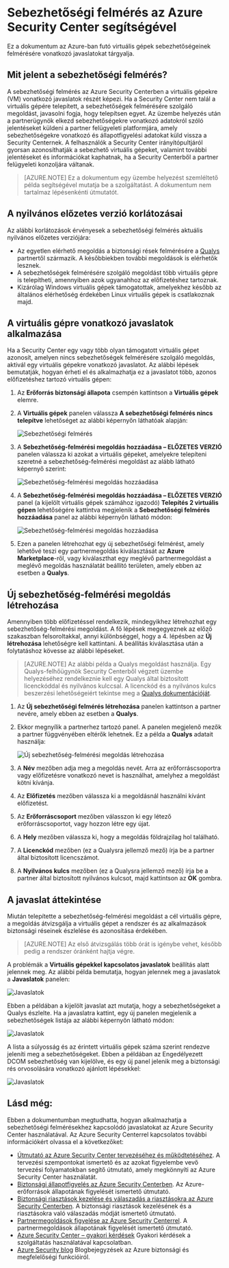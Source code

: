 <properties
   pageTitle="Sebezhetőségi felmérés az Azure Security Center segítségével | Microsoft Azure"
   description="Ez a dokumentum az Azure Security Center azon javaslatait tárgyalja, amelyek segítségével megvédheti virtuális gépeit egy, a sebezhetőségek felmérésére szolgáló megoldás telepítésével."
   services="security-center"
   documentationCenter="na"
   authors="YuriDio"
   manager="swadhwa"
   editor=""/>

<tags
   ms.service="security-center"
   ms.devlang="na"
   ms.topic="hero-article"
   ms.tgt_pltfrm="na"
   ms.workload="na"
   ms.date="09/27/2016"
   ms.author="yurid"/>


# Sebezhetőségi felmérés az Azure Security Center segítségével
Ez a dokumentum az Azure-ban futó virtuális gépek sebezhetőségeinek felmérésére vonatkozó javaslatokat tárgyalja.

## Mit jelent a sebezhetőségi felmérés?

A sebezhetőségi felmérés az Azure Security Centerben a virtuális gépekre (VM) vonatkozó javaslatok részét képezi. Ha a Security Center nem talál a virtuális gépére telepített, a sebezhetőségek felmérésére szolgáló megoldást, javasolni fogja, hogy telepítsen egyet. Az üzembe helyezés után a partnerügynök elkezd sebezhetőségekre vonatkozó adatokról szóló jelentéseket küldeni a partner felügyeleti platformjára, amely sebezhetőségekre vonatkozó és állapotfigyelési adatokat küld vissza a Security Centernek. A felhasználók a Security Center irányítópultjáról gyorsan azonosíthatják a sebezhető virtuális gépeket, valamint további jelentéseket és információkat kaphatnak, ha a Security Centerből a partner felügyeleti konzoljára váltanak.

> [AZURE.NOTE] Ez a dokumentum egy üzembe helyezést szemléltető példa segítségével mutatja be a szolgáltatást. A dokumentum nem tartalmaz lépésenkénti útmutatót.

## A nyilvános előzetes verzió korlátozásai

Az alábbi korlátozások érvényesek a sebezhetőségi felmérés aktuális nyilvános előzetes verziójára:

- Az egyetlen elérhető megoldás a biztonsági rések felmérésére a [Qualys](https://www.qualys.com/lp/azure) partnertől származik. A későbbiekben további megoldások is elérhetők lesznek.
- A sebezhetőségek felmérésére szolgáló megoldást több virtuális gépre is telepítheti, amennyiben azok ugyanahhoz az előfizetéshez tartoznak.
- Kizárólag Windows virtuális gépek támogatottak, amelyekhez később az általános elérhetőség érdekében Linux virtuális gépek is csatlakoznak majd.


## A virtuális gépre vonatkozó javaslatok alkalmazása

Ha a Security Center egy vagy több olyan támogatott virtuális gépet azonosít, amelyen nincs sebezhetőségek felmérésére szolgáló megoldás, aktivál egy virtuális gépekre vonatkozó javaslatot. Az alábbi lépések bemutatják, hogyan érheti el és alkalmazhatja ez a javaslatot több, azonos előfizetéshez tartozó virtuális gépen:

1. Az **Erőforrás biztonsági állapota** csempén kattintson a **Virtuális gépek** elemre.
2. A **Virtuális gépek** panelen válassza **A sebezhetőségi felmérés nincs telepítve** lehetőséget az alábbi képernyőn láthatóak alapján:

    ![Sebezhetőségi felmérés](./media/security-center-vulnerability-assessment-recommendations/security-center-vulnerability-assessment-fig1.png)

3. A **Sebezhetőség-felmérési megoldás hozzáadása – ELŐZETES VERZIÓ** panelen válassza ki azokat a virtuális gépeket, amelyekre telepíteni szeretné a sebezhetőség-felmérési megoldást az alább látható képernyő szerint:

    ![Sebezhetőség-felmérési megoldás hozzáadása](./media/security-center-vulnerability-assessment-recommendations/security-center-vulnerability-assessment-fig2.png)

4. A **Sebezhetőség-felmérési megoldás hozzáadása – ELŐZETES VERZIÓ** panel (a kijelölt virtuális gépek számához igazodó) **Telepítés 2 virtuális gépen** lehetőségére kattintva megjelenik a **Sebezhetőségi felmérés hozzáadása** panel az alábbi képernyőn látható módon:

    ![Sebezhetőség-felmérési megoldás hozzáadása](./media/security-center-vulnerability-assessment-recommendations/security-center-vulnerability-assessment-fig3.png)

5. Ezen a panelen létrehozhat egy új sebezhetőségi felmérést, amely lehetővé teszi egy partnermegoldás kiválasztását az **Azure Marketplace**-ről, vagy kiválaszthat egy meglévő partnermegoldást a meglévő megoldás használatát beállító területen, amely ebben az esetben a **Qualys**.

## Új sebezhetőség-felmérési megoldás létrehozása

Amennyiben több előfizetéssel rendelkezik, mindegyikhez létrehozhat egy sebezhetőség-felmérési megoldást. A fő lépések megegyeznek az előző szakaszban felsoroltakkal, annyi különbséggel, hogy a 4. lépésben az **Új létrehozása** lehetőségre kell kattintani. A beállítás kiválasztása után a folytatáshoz kövesse az alábbi lépéseket.

> [AZURE.NOTE] Az alábbi példa a Qualys megoldást használja. Egy Qualys-felhőügynök Security Centerből végzett üzembe helyezéséhez rendelkeznie kell egy Qualys által biztosított licenckóddal és nyilvános kulccsal. A licenckód és a nyilvános kulcs beszerzési lehetőségeiért tekintse meg a [Qualys dokumentációját](https://community.qualys.com/docs/DOC-5823-deploying-qualys-cloud-agents-from-microsoft-azure-security-center).

1. Az **Új sebezhetőségi felmérés létrehozása** panelen kattintson a partner nevére, amely ebben az esetben a **Qualys**.
2. Ekkor megnyílik a partnerhez tartozó panel. A panelen megjelenő mezők a partner függvényében eltérők lehetnek. Ez a példa a **Qualys** adatait használja:

    ![Új sebezhetőség-felmérési megoldás létrehozása](./media/security-center-vulnerability-assessment-recommendations/security-center-vulnerability-assessment-fig7.png)

3. A **Név** mezőben adja meg a megoldás nevét. Arra az erőforráscsoportra vagy előfizetésre vonatkozó nevet is használhat, amelyhez a megoldást kötni kívánja.
4. Az **Előfizetés** mezőben válassza ki a megoldásnál használni kívánt előfizetést.
5. Az **Erőforráscsoport** mezőben válasszon ki egy létező erőforráscsoportot, vagy hozzon létre egy újat.
6. A **Hely** mezőben válassza ki, hogy a megoldás földrajzilag hol található.
7. A **Licenckód** mezőben (ez a Qualysra jellemző mező) írja be a partner által biztosított licencszámot.
8. A **Nyilvános kulcs** mezőben (ez a Qualysra jellemző mező) írja be a partner által biztosított nyilvános kulcsot, majd kattintson az **OK** gombra.

## A javaslat áttekintése

Miután telepítette a sebezhetőség-felmérési megoldást a cél virtuális gépre, a megoldás átvizsgálja a virtuális gépet a rendszer és az alkalmazások biztonsági réseinek észlelése és azonosítása érdekében.

> [AZURE.NOTE] Az első átvizsgálás több órát is igénybe vehet, később pedig a rendszer óránként hajtja végre.

A problémák a **Virtuális gépekkel kapcsolatos javaslatok** beállítás alatt jelennek meg. Az alábbi példa bemutatja, hogyan jelennek meg a javaslatok a **Javaslatok** panelen:

![Javaslatok](./media/security-center-vulnerability-assessment-recommendations/security-center-vulnerability-assessment-fig4.png)

Ebben a példában a kijelölt javaslat azt mutatja, hogy a sebezhetőségeket a Qualys észlelte. Ha a javaslatra kattint, egy új panelen megjelenik a sebezhetőségek listája az alábbi képernyőn látható módon:

![Javaslatok](./media/security-center-vulnerability-assessment-recommendations/security-center-vulnerability-assessment-fig5.png)

A lista a súlyosság és az érintett virtuális gépek száma szerint rendezve jeleníti meg a sebezhetőségeket. Ebben a példában az Engedélyezett DCOM sebezhetőség van kijelölve, és egy új panel jelenik meg a biztonsági rés orvosolására vonatkozó ajánlott lépésekkel:

![Javaslatok](./media/security-center-vulnerability-assessment-recommendations/security-center-vulnerability-assessment-fig6.png)


## Lásd még:

Ebben a dokumentumban megtudhatta, hogyan alkalmazhatja a sebezhetőségi felmérésekhez kapcsolódó javaslatokat az Azure Security Center használatával. Az Azure Security Centerrel kapcsolatos további információkért olvassa el a következőket:

- [Útmutató az Azure Security Center tervezéséhez és működtetéséhez](security-center-planning-and-operations-guide.md). A tervezési szempontokat ismertető és az azokat figyelembe vevő tervezési folyamatokban segítő útmutató, amely megkönnyíti az Azure Security Center használatát.
- [Biztonsági állapotfigyelés az Azure Security Centerben](security-center-monitoring.md). Az Azure-erőforrások állapotának figyelését ismertető útmutató.
- [Biztonsági riasztások kezelése és válaszadás a riasztásokra az Azure Security Centerben](security-center-managing-and-responding-alerts.md). A biztonsági riasztások kezelésének és a riasztásokra való válaszadás módját ismertető útmutató.
- [Partnermegoldások figyelése az Azure Security Centerrel](security-center-partner-solutions.md). A partnermegoldások állapotának figyelését ismertető útmutató.
- [Azure Security Center – gyakori kérdések](security-center-faq.md) Gyakori kérdések a szolgáltatás használatával kapcsolatban.
- [Azure Security blog](http://blogs.msdn.com/b/azuresecurity/) Blogbejegyzések az Azure biztonsági és megfelelőségi funkcióiról.



<!--HONumber=Sep16_HO4-->


